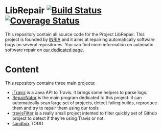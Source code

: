 # LibRepair  [![Build Status](https://travis-ci.org/Spirals-Team/librepair.svg?branch=master)](https://travis-ci.org/Spirals-Team/librepair) [![Coverage Status](https://coveralls.io/repos/github/Spirals-Team/librepair/badge.svg?branch=master)](https://coveralls.io/github/Spirals-Team/librepair?branch=master)

This repository contain all source code for the Project LibRepair.
This project is founded by [INRIA](http://www.inria.fr) and it aims at repairing automatically software bugs on several repositories.
You can find more information on automatic software repair on [our dedicated page](https://team.inria.fr/spirals/research-on-automatic-software-repair/).

# Content

This repository contains three main projects:

  * [jTravis](https://github.com/Spirals-Team/librepair/tree/master/jtravis) is a Java API to Travis. It brings some helpers to parse logs.
  * [RepairNator](https://github.com/Spirals-Team/librepair/tree/master/repairnator) is the main program dedicated to this project: it can automatically scan large set of projects, detect failing builds, reproduce them and try to repair them using our tools
  * [travisFilter](https://github.com/Spirals-Team/librepair/tree/master/travisFilter) is a really small project intented to filter quickly set of Github project to detect if they're using Travis or not.
  * [sandbox](https://github.com/Spirals-Team/librepair/tree/master/sandbox) TODO
